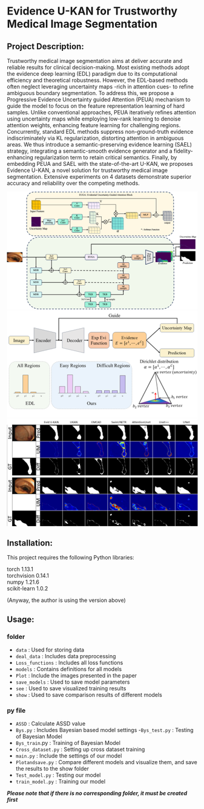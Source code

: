 # Evidence U-KAN for Trustworthy Medical Image Segmentation

## Project Description:

Trustworthy medical image segmentation aims at deliver accurate and reliable results for clinical decision-making. Most existing methods adopt the evidence deep learning (EDL) paradigm due to its computational efficiency and theoretical robustness. However, the EDL-based methods often neglect leveraging uncertainty maps -rich in attention cues- to refine ambiguous boundary segmentation. To address this, we propose a Progressive Evidence Uncertainty guided Attention (PEUA) mechanism to guide the model to focus on the feature representation learning of hard samples. Unlike conventional approaches, PEUA iteratively refines attention using uncertainty maps while employing low-rank learning to denoise attention weights, enhancing feature learning for challenging regions. Concurrently, standard EDL methods suppress non-ground-truth evidence indiscriminately via KL regularization, distorting attention in ambiguous areas. We thus introduce a semantic-preserving evidence learning (SAEL) strategy, integrating a semantic-smooth evidence generator and a fidelity-enhancing regularization term to retain critical semantics. Finally, by embedding PEUA and SAEL with the state-of-the-art U-KAN, we proposes Evidence U-KAN, a novel solution for trustworthy medical image segmentation. Extensive experiments on 4 datasets demonstrate superior accuracy and reliability over the competing methods.

![EUGA](https://github.com/xi-xiaoran/Evidence-U-KAN/blob/main/Plot/EUGA.png)
![SAEL](https://github.com/xi-xiaoran/Evidence-U-KAN/blob/main/Plot/SAEL.png)
![Display image of segmentation effect](https://github.com/xi-xiaoran/Evidence-U-KAN/blob/main/Plot/result.PNG)

## Installation:

This project requires the following Python libraries:

torch 1.13.1  
torchvision 0.14.1  
numpy 1.21.6  
scikit-learn 1.0.2  

(Anyway, the author is using the version above)

## Usage:

### folder
- `data` : Used for storing data
- `deal_data` : Includes data preprocessing
- `Loss_functions` : Includes all loss functions
- `models` : Contains definitions for all models
- `Plot` : Include the images presented in the paper
- `save_models` : Used to save model parameters
- `see` : Used to save visualized training results
- `show` : Used to save comparison results of different models
### py file
- `ASSD` : Calculate ASSD value
- `Bys.py` : Includes Bayesian based model settings
-`Bys_test.py` : Testing of Bayesian Model
- `Bys_train`.py : Training of Bayesian Model
- `Cross_dataset.py` : Setting up cross dataset training
- `main.py` : Include the settings of our model
- `Plotandsave.py` : Compare different models and visualize them, and save the results to the show folder
- `Test_model.py` : Testing our model
- `train_model.py` : Training our model

___Please note that if there is no corresponding folder, it must be created first___
